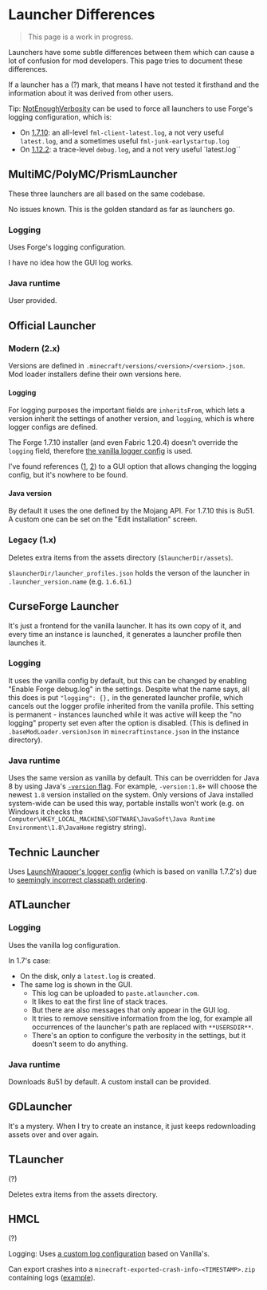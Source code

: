 # Launcher Differences

> This page is a work in progress.

Launchers have some subtle differences between them which can cause a lot of confusion for mod developers. This page tries to document these differences.

If a launcher has a (?) mark, that means I have not tested it firsthand and the information about it was derived from other users.

Tip: [NotEnoughVerbosity](https://github.com/LegacyModdingMC/NotEnoughVerbosity) can be used to force all launchers to use Forge's logging configuration, which is:
- On [1.7.10](https://github.com/MinecraftForge/MinecraftForge/blob/1.7.10/fml/src/main/resources/log4j2.xml): an all-level `fml-client-latest.log`, a not very useful `latest.log`, and a sometimes useful `fml-junk-earlystartup.log`
- On [1.12.2](https://github.com/MinecraftForge/MinecraftForge/blob/1.12.x/src/main/resources/log4j2.xml): a trace-level `debug.log`, and a not very useful `latest.log``

## MultiMC/PolyMC/PrismLauncher

These three launchers are all based on the same codebase.

No issues known. This is the golden standard as far as launchers go.

### Logging

Uses Forge's logging configuration.

I have no idea how the GUI log works.

### Java runtime

User provided.

## Official Launcher

### Modern (2.x)

Versions are defined in `.minecraft/versions/<version>/<version>.json`. Mod loader installers define their own versions here.

#### Logging

For logging purposes the important fields are `inheritsFrom`, which lets a version inherit the settings of another version, and `logging`, which is where logger configs are defined.

The Forge 1.7.10 installer (and even Fabric 1.20.4) doesn't override the `logging` field, therefore [the vanilla logger config](https://launchermeta.mojang.com/mc/log_configs/client-1.7.xml/6605d632a2399010c0085d3e4da58974d62ccdfe/client-1.7.xml) is used.

I've found references ([1](https://bugs.mojang.com/browse/MC-123285), [2](https://wiki.vg/Debugging)) to a GUI option that allows changing the logging config, but it's nowhere to be found.

#### Java version

By default it uses the one defined by the Mojang API. For 1.7.10 this is 8u51. A custom one can be set on the "Edit installation" screen.

### Legacy (1.x)

Deletes extra items from the assets directory (`$launcherDir/assets`).

`$launcherDir/launcher_profiles.json` holds the verson of the launcher in `.launcher_version.name` (e.g. `1.6.61`.)

## CurseForge Launcher

It's just a frontend for the vanilla launcher. It has its own copy of it, and every time an instance is launched, it generates a launcher profile then launches it.

### Logging

It uses the vanilla config by default, but this can be changed by enabling "Enable Forge debug.log" in the settings. Despite what the name says, all this does is put `"logging": {},` in the generated launcher profile, which cancels out the logger profile inherited from the vanilla profile. This setting is permanent - instances launched while it was active will keep the "no logging" property set even after the option is disabled. (This is defined in `.baseModLoader.versionJson` in `minecraftinstance.json` in the instance directory).

### Java runtime

Uses the same version as vanilla by default. This can be overridden for Java 8 by using Java's [`-version` flag](http://web.archive.org/web/20090228125625/http://blogs.sun.com/ksrini/entry/java_launcher_tricks_with_multiple). For example, `-version:1.8+` will choose the newest `1.8` version installed on the system. Only versions of Java installed system-wide can be used this way, portable installs won't work (e.g. on Windows it checks the `Computer\HKEY_LOCAL_MACHINE\SOFTWARE\JavaSoft\Java Runtime Environment\1.8\JavaHome` registry string).

## Technic Launcher

Uses [LaunchWrapper's logger config](https://github.com/Mojang/LegacyLauncher/blob/a4801b70f8a0148c6e6279ec2e91527e8019e1c8/src/main/resources/log4j2.xml) (which is based on vanilla 1.7.2's) due to [seemingly incorrect classpath ordering](https://github.com/TechnicPack/LauncherV3/issues/350).

## ATLauncher

### Logging

Uses the vanilla log configuration.

In 1.7's case:

- On the disk, only a `latest.log` is created.
- The same log is shown in the GUI.
    - This log can be uploaded to `paste.atlauncher.com`.
    - It likes to eat the first line of stack traces.
    - But there are also messages that only appear in the GUI log.
    - It tries to remove sensitive information from the log, for example all occurrences of the launcher's path are replaced with `**USERSDIR**`.
    - There's an option to configure the verbosity in the settings, but it doesn't seem to do anything.

### Java runtime

Downloads 8u51 by default. A custom install can be provided.

## GDLauncher

It's a mystery. When I try to create an instance, it just keeps redownloading assets over and over again.

## TLauncher

(?)

Deletes extra items from the assets directory.

## HMCL

(?)

Logging: Uses [a custom log configuration](https://github.com/huanghongxun/HMCL/blob/c6afd53e73c5a2dc75afc7a1ab279c0b3918da82/HMCLCore/src/main/resources/assets/game/log4j2-1.7.xml) based on Vanilla's.

Can export crashes into a `minecraft-exported-crash-info-<TIMESTAMP>.zip` containing logs ([example](https://github.com/LegacyModdingMC/UniMixins/files/11413614/minecraft-exported-crash-info-2023-05-07T08-14-13.zip)).
